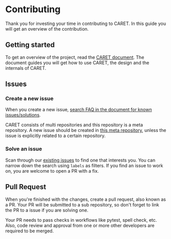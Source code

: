 # Contributing

Thank you for investing your time in contributing to CARET. In this guide you will get an overview of the contribution.

## Getting started

To get an overview of the project, read the [CARET document](https://tier4.github.io/CARET_doc/main/). The document guides you will get how to use CARET, the design and the internals of CARET.

## Issues

### Create a new issue

When you create a new issue, [search FAQ in the document for known issues/solutions](https://tier4.github.io/CARET_doc/main/faq/).

CARET consists of multi repositories and this repository is a meta repository. A new issue should be created in [this meta repository](https://github.com/tier4/caret), unless the issue is explicitly related to a certain repository.

### Solve an issue

Scan through our [existing issues](https://github.com/tier4/caret/issues) to find one that interests you. You can narrow down the search using `labels` as filters. If you find an issue to work on, you are welcome to open a PR with a fix.

## Pull Request

When you're finished with the changes, create a pull request, also known as a PR. Your PR will be submitted to a sub repository, so don't forget to link the PR to a issue if you are solving one.

Your PR needs to pass checks in workflows like pytest, spell check, etc. Also, code review and approval from one or more other developers are required to be merged.
